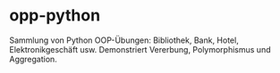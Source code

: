 # opp-python
Sammlung von Python OOP-Übungen: Bibliothek, Bank, Hotel, Elektronikgeschäft usw. Demonstriert Vererbung, Polymorphismus und Aggregation.
